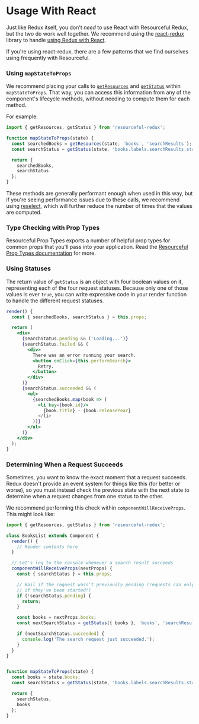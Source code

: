 # Usage With React

Just like Redux itself, you don't _need_ to use React with Resourceful Redux,
but the two do work well together. We recommend using the
[react-redux](https://github.com/reactjs/react-redux) library to handle
[using Redux with React](http://redux.js.org/docs/basics/UsageWithReact.html).

If you're using react-redux, there are a few patterns that we find ourselves
using frequently with Resourceful.

### Using `mapStateToProps`

We recommend placing your calls to [`getResources`](/docs/api-reference/get-resources.md) and [`getStatus`](/docs/api-reference/get-status.md) within
`mapStateToProps`. That way, you can access this information from any of the
component's lifecycle methods, without needing to compute them for each method.

For example:

```js
import { getResources, getStatus } from 'resourceful-redux';

function mapStateToProps(state) {
  const searchedBooks = getResources(state, 'books', 'searchResults');
  const searchStatus = getStatus(state, 'books.labels.searchResults.status');

  return {
    searchedBooks,
    searchStatus
  };
}
```

These methods are generally performant enough when used in this way, but if
you're seeing performance issues due to these calls, we recommend using
[reselect](https://github.com/reactjs/reselect), which will further reduce the
number of times that the values are computed.

### Type Checking with Prop Types

Resourceful Prop Types exports a number of helpful prop types for common props
that you'll pass into your application. Read the [Resourceful Prop Types 
documentation](/docs/extras/resourceful-prop-types.md) for more.

### Using Statuses

The return value of `getStatus` is an object with four boolean values on it,
representing each of the four request statuses. Because only one of those values
is ever `true`, you can write expressive code in your render function to handle
the different request statuses.

```jsx
render() {
  const { searchedBooks, searchStatus } = this.props;

  return (
    <div>
      {searchStatus.pending && ('Loading...')}
      {searchStatus.failed && (
        <div>
          There was an error running your search.
          <button onClick={this.performSearch}>
            Retry.
          </button>
        </div>
      )}
      {searchStatus.succeeded && (
        <ul>
          {searchedBooks.map(book => (
            <li key={book.id}/>
              {book.title} - {book.releaseYear}
            </li>
          ))}
        </ul>
      )}
    </div>
  );
}
```

### Determining When a Request Succeeds

Sometimes, you want to know the exact moment that a request succeeds. Redux
doesn't provide an event system for things like this (for better or worse), so
you must instead check the previous state with the next state to determine when
a request changes from one status to the other.

We recommend performing this check within `componentWillReceiveProps`. This
might look like:

```js
import { getResources, getStatus } from 'resourceful-redux';

class BooksList extends Component {
  render() {
    // Render contents here
  }

  // Let's log to the console whenever a search result succeeds
  componentWillReceiveProps(nextProps) {
    const { searchStatus } = this.props;

    // Bail if the request wasn't previously pending (requests can only succeed
    // if they've been started!)
    if (!searchStatus.pending) {
      return;
    }

    const books = nextProps.books;
    const nextSearchStatus = getStatus({ books }, 'books', 'searchResults');

    if (nextSearchStatus.succeeded) {
      console.log('The search request just succeeded.');
    }
  }
}


function mapStateToProps(state) {
  const books = state.books;
  const searchStatus = getStatus(state, 'books.labels.searchResults.status');

  return {
    searchStatus,
    books
  };
}
```

